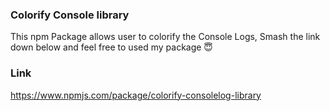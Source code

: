 ### Colorify Console library
This npm Package allows user to colorify the Console Logs, Smash the link down below and feel free to used my package 😇

### Link
https://www.npmjs.com/package/colorify-consolelog-library
